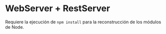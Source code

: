 # WebServer + RestServer

Requiere la ejecución de ```npm install``` para la reconstrucción de los módulos de Node.